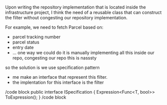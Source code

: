 Upon writing the repository implementation that is located inside the infrastructure project, 
I think the need of a reusable class that can construct the filter without congesting our repository 
implementation. 

For example, we need to fetch Parcel based on: 
- parcel tracking number 
- parcel status 
- entry date
- ...
one way we could do it is manually implementing all this inside our repo, congesting our repo 
this is nasssty

so the solution is we use specification pattern 
- me make an interface that represent this filter. 
- the implentation for this interface is the filter

/code block
public interface ISpecification {
    Expression<Func<T, bool>> ToExpression();
}
/code block



